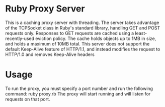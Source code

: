 Ruby Proxy Server
==============
This is a caching proxy server with threading.
The server takes advantage of the TCPSocket class in Ruby's standard library, handling GET and POST requests only.
Responses to GET requests are cached using a least-recently-used eviction policy.
The cache holds objects up to 1MB in size, and holds a maximum of 10MB total. 
This server does not support the default Keep-Alive feature of HTTP/1.1, and instead modifies the request to HTTP/1.0 and removes Keep-Alive headers


Usage
==============
To run the proxy, you must specify a port number and run the following command:
    ruby proxy.rb <portnumber>
The proxy will start running and will listen for requests on that port.